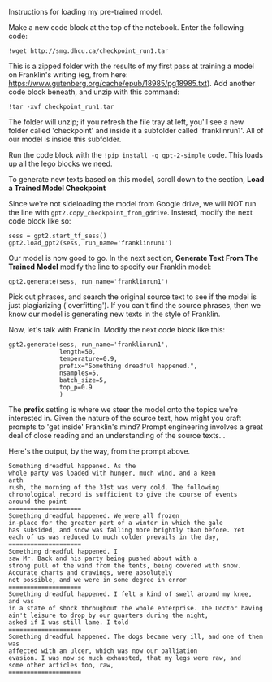 Instructions for loading my pre-trained model.

Make a new code block at the top of the notebook. Enter the following code:

```
!wget http://smg.dhcu.ca/checkpoint_run1.tar
```

This is a zipped folder with the results of my first pass at training a model on Franklin's writing (eg, from here: https://www.gutenberg.org/cache/epub/18985/pg18985.txt). Add another code block beneath, and unzip with this command:

```
!tar -xvf checkpoint_run1.tar
```

The folder will unzip; if you refresh the file tray at left, you'll see a new folder called 'checkpoint' and inside it a subfolder called 'franklinrun1'. All of our model is inside this subfolder.

Run the code block with the `!pip install -q gpt-2-simple` code. This loads up all the lego blocks we need.

To generate new texts based on this model, scroll down to the section, **Load a Trained Model Checkpoint**

Since we're not sideloading the model from Google drive, we will NOT run the line with `gpt2.copy_checkpoint_from_gdrive`. Instead, modify the next code block like so:

```
sess = gpt2.start_tf_sess()
gpt2.load_gpt2(sess, run_name='franklinrun1')
```

Our model is now good to go. In the next section, **Generate Text From The Trained Model** modify the line to specify our Franklin model:

```
gpt2.generate(sess, run_name='franklinrun1')
```

Pick out phrases, and search the original source text to see if the model is just plagiarizing ('overfitting'). If you can't find the source phrases, then we know our model is generating new texts in the style of Franklin.

Now, let's talk with Franklin. Modify the next code block like this:

```
gpt2.generate(sess, run_name='franklinrun1',
              length=50,
              temperature=0.9,
              prefix="Something dreadful happened.",
              nsamples=5,
              batch_size=5,
              top_p=0.9
              )
```

The **prefix** setting is where we steer the model onto the topics we're interested in. Given the nature of the source text, how might you craft prompts to 'get inside' Franklin's mind? Prompt engineering involves a great deal of close reading and an understanding of the source texts... 

Here's the output, by the way, from the prompt above.

```
Something dreadful happened. As the
whole party was loaded with hunger, much wind, and a keen
arth
rush, the morning of the 31st was very cold. The following
chronological record is sufficient to give the course of events
around the point
====================
Something dreadful happened. We were all frozen
in-place for the greater part of a winter in which the gale
has subsided, and snow was falling more brightly than before. Yet
each of us was reduced to much colder prevails in the day,
====================
Something dreadful happened. I
saw Mr. Back and his party being pushed about with a
strong pull of the wind from the tents, being covered with snow.
Accurate charts and drawings, were absolutely
not possible, and we were in some degree in error
====================
Something dreadful happened. I felt a kind of swell around my knee, and was
in a state of shock throughout the whole enterprise. The Doctor having
ain't leisure to drop by our quarters during the night,
asked if I was still lame. I told
====================
Something dreadful happened. The dogs became very ill, and one of them was
affected with an ulcer, which was now our palliation
evasion. I was now so much exhausted, that my legs were raw, and
some other articles too, raw,
====================
```